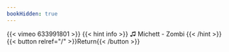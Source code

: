 ```yaml
---
bookHidden: true
---
```


{{< vimeo 633991801 >}}
{{< hint info >}}
♫  Michett - Zombi
{{< /hint >}}
{{< button relref="/" >}}Return{{< /button >}}
